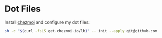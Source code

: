# Dot Files

Install [chezmoi](https://www.chezmoi.io/) and configure my dot files:

```sh
sh -c "$(curl -fsLS get.chezmoi.io/lb)" -- init --apply git@github.com:rymitch/dotfiles.git
```
